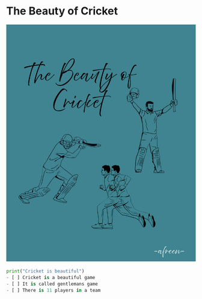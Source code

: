 # The Beauty of Cricket
![My image](https://github.com/mhdafreen/skills-communicate-using-markdown2/blob/main/The%20Beauty%20of%20Cricket.png)
```python
print("Cricket is beautiful")
- [ ] Cricket is a beautiful game
- [ ] It is called gentlemans game
- [ ] There is 11 players in a team




